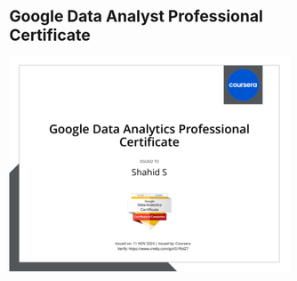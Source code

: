 # Google Data Analyst Professional Certificate

<img align="center" alt="coding" width="1000"  src="https://github.com/mshahid7863/Google_DA_Certificate/blob/main/Google%20DA%20Badge.pdf" >


